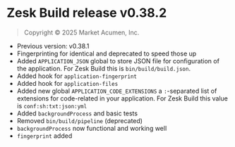 # Zesk Build release v0.38.2

> Copyright &copy; 2025 Market Acumen, Inc.

- Previous version: v0.38.1
- Fingerprinting for identical and deprecated to speed those up
- Added `APPLICATION_JSON` global to store JSON file for configuration of the application. For Zesk Build this is
  `bin/build/build.json`.
- Added hook for `application-fingerprint`
- Added hook for `application-files`
- Added new global `APPLICATION_CODE_EXTENSIONS` a `:`-separated list of extensions for code-related in your
  application. For Zesk Build this value is `conf:sh:txt:json:yml`
- Added `backgroundProcess` and basic tests
- Removed `bin/build/pipeline` (deprecated)
- `backgroundProcess` now functional and working well
- `fingerprint` added